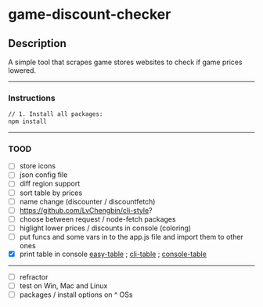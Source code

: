 # game-discount-checker

## Description

A simple tool that scrapes game stores websites to check if game prices lowered.

---

### Instructions

```bash
// 1. Install all packages:
npm install
```

---

### TOOD

- [ ] store icons
- [ ] json config file
- [ ] diff region support
- [ ] sort table by prices
- [ ] name change (discounter / discountfetch)
- [ ] <https://github.com/LvChengbin/cli-style>?
- [ ] choose between request / node-fetch packages
- [ ] higlight lower prices / discounts in console (coloring)
- [ ] put funcs and some vars in to the app.js file and import them to other ones
- [X] print table in console [easy-table](https://www.npmjs.com/package/easy-table) ; [cli-table](https://github.com/Automattic/cli-table) ; [console-table](https://github.com/LvChengbin/console-table)

---

- [ ] refractor
- [ ] test on Win, Mac and Linux
- [ ] packages / install options on ^ OSs
